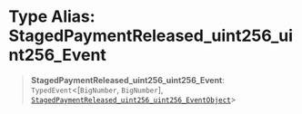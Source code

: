 # Type Alias: StagedPaymentReleased\_uint256\_uint256\_Event

> **StagedPaymentReleased\_uint256\_uint256\_Event**: `TypedEvent`\<\[`BigNumber`, `BigNumber`\], [`StagedPaymentReleased_uint256_uint256_EventObject`](../interfaces/StagedPaymentReleased_uint256_uint256_EventObject.md)\>

